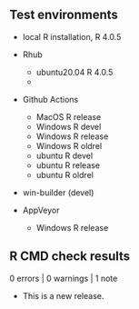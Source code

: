 ## Test environments
* local R installation, R 4.0.5

* Rhub
  + ubuntu20.04 R 4.0.5
  + 
  
* Github Actions
  + MacOS R release
  + Windows R devel
  + Windows R release
  + Windows R oldrel
  + ubuntu R devel
  + ubuntu R release
  + ubuntu R oldrel

* win-builder (devel)

* AppVeyor
  + Windows R release
  
## R CMD check results

0 errors | 0 warnings | 1 note

* This is a new release.

